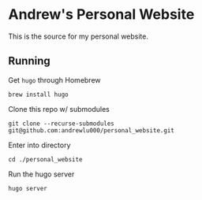 # Andrew's Personal Website
This is the source for my personal website.


## Running
Get `hugo` through Homebrew
```
brew install hugo
```
Clone this repo w/ submodules
```
git clone --recurse-submodules git@github.com:andrewlu000/personal_website.git
```
Enter into directory
```
cd ./personal_website
```
Run the hugo server
```
hugo server
```
